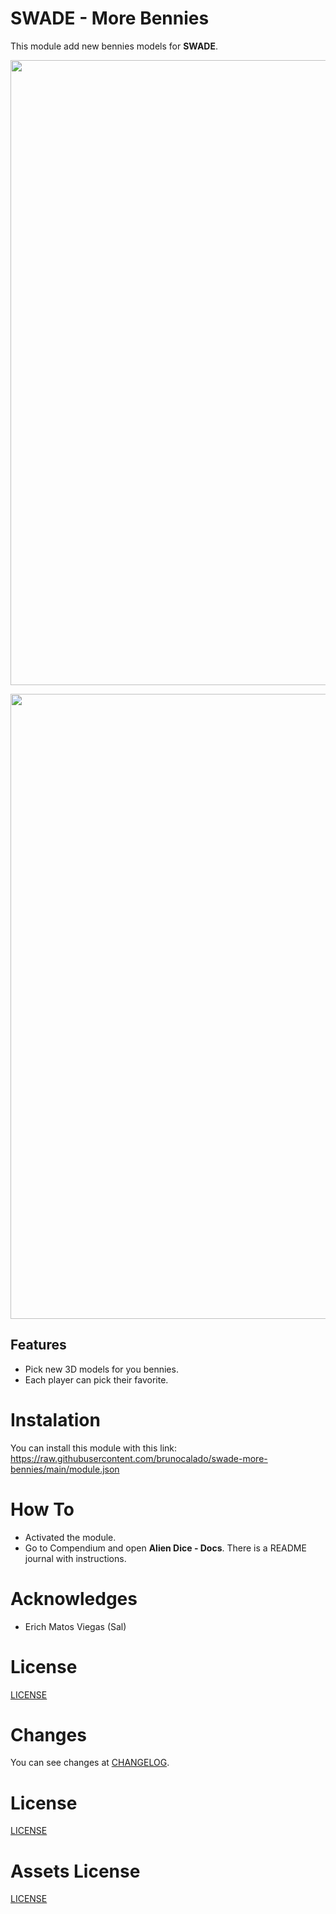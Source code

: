 # SWADE - More Bennies
This module add new bennies models for **SWADE**.

<p align="center">
  <img width="1000" src="docs/docs_demo1.webp">
</p>

<p align="center">
  <img width="1000" src="docs/docs_demo2.webp">
</p>

## Features
- Pick new 3D models for you bennies.
- Each player can pick their favorite.

# Instalation
You can install this module with this link: https://raw.githubusercontent.com/brunocalado/swade-more-bennies/main/module.json

# How To
- Activated the module. 
- Go to Compendium and open **Alien Dice - Docs**. There is a README journal with instructions.

# Acknowledges
- Erich Matos Viegas (Sal)

# License
[LICENSE](https://github.com/brunocalado/swade-more-bennies/blob/main/LICENSE)

# Changes
You can see changes at [CHANGELOG](CHANGELOG.md).

# License
[LICENSE](https://github.com/brunocalado/swade-more-bennies/blob/main/LICENSE.md)

# Assets License
[LICENSE](https://github.com/brunocalado/swade-more-bennies/blob/main/LICENSE-ASSETS.md)